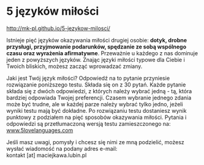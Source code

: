 # 5 języków miłości

http://mk-pl.github.io/5-jezykow-milosci/

Istnieje pięć języków okazywania miłości drugiej osobie: <b>dotyk, drobne przysługi, przyjmowanie podarunków, spędzanie ze sobą wspólnego czasu oraz wyrażenia afirmatywne</b>. Przeważnie u każdego z nas dominuje jeden z powyższych języków. Znając języki miłości typowe dla Ciebie i Twoich bliskich, możesz zacząć wprowadzać zmiany.

Jaki jest Twój język miłości? Odpowiedź na to pytanie przyniesie rozwiązanie poniższego testu. Składa się on z 30 pytań. Każde pytanie składa się z dwóch odpowiedzi, z których należy wybrać jedną - tą, która bardziej odpowiada Twojej preferencji. Czasem wybranie jednego zdania może być trudne, ale w każdej parze należy wybrać tylko jedno, jeżeli wyniki testu mają być dokładne. Po rozwiązaniu testu dostaniesz wynik punktowy z podziałem na pięć sposobów okazywania miłości. Pytania i odpowiedzi są przetłumaczoną wersją testu zamieszczonego na: <a href="http://www.5lovelanguages.com">www.5lovelanguages.com</a>

Jeśli masz uwagi, pomysły i chcesz się nimi ze mną podzielić, możesz wysłać wiadomość na podany adres e-mail:<br>
kontakt [at] maciejkawa.lubin.pl

